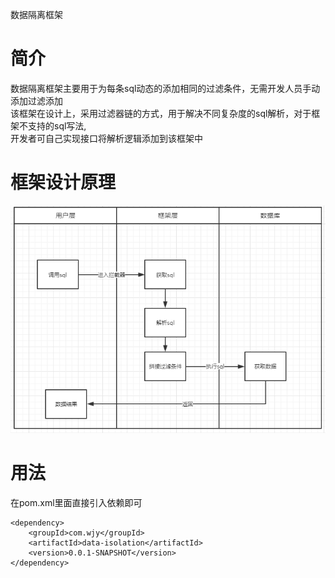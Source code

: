 数据隔离框架
# 简介
数据隔离框架主要用于为每条sql动态的添加相同的过滤条件，无需开发人员手动添加过滤添加  
该框架在设计上，采用过滤器链的方式，用于解决不同复杂度的sql解析，对于框架不支持的sql写法,  
开发者可自己实现接口将解析逻辑添加到该框架中

# 框架设计原理
![框架设计原理](https://github.com/wjyGithub/DataIsolation/blob/master/src/main/resources/images/%E6%95%B0%E6%8D%AE%E9%9A%94%E7%A6%BB%E8%AE%BE%E8%AE%A1.png)

# 用法
在pom.xml里面直接引入依赖即可
```text
<dependency>
    <groupId>com.wjy</groupId>
    <artifactId>data-isolation</artifactId>
    <version>0.0.1-SNAPSHOT</version>
</dependency>
```
